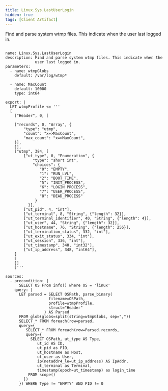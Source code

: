 ```yaml
---
title: Linux.Sys.LastUserLogin
hidden: true
tags: [Client Artifact]
---
```


Find and parse system wtmp files. This indicate when the user last logged in.

<pre><code class="language-yaml">
name: Linux.Sys.LastUserLogin
description: Find and parse system wtmp files. This indicate when the
             user last logged in.
parameters:
  - name: wtmpGlobs
    default: /var/log/wtmp*

  - name: MaxCount
    default: 10000
    type: int64

export: |
  LET wtmpProfile &lt;= &#x27;&#x27;&#x27;
  [
    [&quot;Header&quot;, 0, [

    [&quot;records&quot;, 0, &quot;Array&quot;, {
        &quot;type&quot;: &quot;utmp&quot;,
        &quot;count&quot;: &quot;x=&gt;MaxCount&quot;,
        &quot;max_count&quot;: &quot;x=&gt;MaxCount&quot;,
    }],
    ]],
    [&quot;utmp&quot;, 384, [
        [&quot;ut_type&quot;, 0, &quot;Enumeration&quot;, {
            &quot;type&quot;: &quot;short int&quot;,
            &quot;choices&quot;: {
               &quot;0&quot;: &quot;EMPTY&quot;,
               &quot;1&quot;: &quot;RUN_LVL&quot;,
               &quot;2&quot;: &quot;BOOT_TIME&quot;,
               &quot;5&quot;: &quot;INIT_PROCESS&quot;,
               &quot;6&quot;: &quot;LOGIN_PROCESS&quot;,
               &quot;7&quot;: &quot;USER_PROCESS&quot;,
               &quot;8&quot;: &quot;DEAD_PROCESS&quot;
             }
          }],
        [&quot;ut_pid&quot;, 4, &quot;int&quot;],
        [&quot;ut_terminal&quot;, 8, &quot;String&quot;, {&quot;length&quot;: 32}],
        [&quot;ut_terminal_identifier&quot;, 40, &quot;String&quot;, {&quot;length&quot;: 4}],
        [&quot;ut_user&quot;, 44, &quot;String&quot;, {&quot;length&quot;: 32}],
        [&quot;ut_hostname&quot;, 76, &quot;String&quot;, {&quot;length&quot;: 256}],
        [&quot;ut_termination_status&quot;, 332, &quot;int&quot;],
        [&quot;ut_exit_status&quot;, 334, &quot;int&quot;],
        [&quot;ut_session&quot;, 336, &quot;int&quot;],
        [&quot;ut_timestamp&quot;, 340, &quot;int32&quot;],
        [&quot;ut_ip_address&quot;, 348, &quot;int64&quot;],
    ]
    ]
    ]]
    ]&#x27;&#x27;&#x27;

sources:
  - precondition: |
      SELECT OS From info() where OS = &#x27;linux&#x27;
    query: |
      LET parsed = SELECT OSPath, parse_binary(
                   filename=OSPath,
                   profile=wtmpProfile,
                   struct=&quot;Header&quot;
                 ) AS Parsed
      FROM glob(globs=split(string=wtmpGlobs, sep=&quot;,&quot;))
      SELECT * FROM foreach(row=parsed,
      query={
         SELECT * FROM foreach(row=Parsed.records,
         query={
           SELECT OSPath, ut_type AS Type,
              ut_id AS ID,
              ut_pid as PID,
              ut_hostname as Host,
              ut_user as User,
              ip(netaddr4_le=ut_ip_address) AS IpAddr,
              ut_terminal as Terminal,
              timestamp(epoch=ut_timestamp) as login_time
          FROM scope()
        })
      }) WHERE Type != &quot;EMPTY&quot; AND PID != 0

</code></pre>

